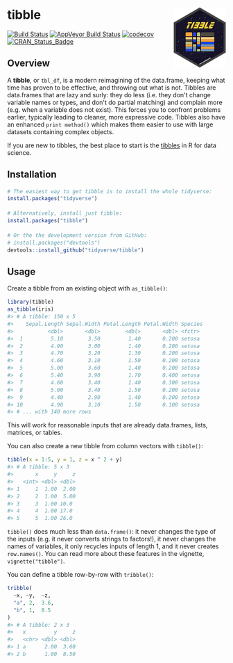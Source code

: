 
<!-- README.md is generated from README.Rmd. Please edit that file -->
tibble <img src="man/figures/logo.png" align="right" />
=======================================================

[![Build Status](https://travis-ci.org/tidyverse/tibble.svg?branch=master)](https://travis-ci.org/tidyverse/tibble) [![AppVeyor Build Status](https://ci.appveyor.com/api/projects/status/github/tidyverse/tibble?branch=master&svg=true)](https://ci.appveyor.com/project/tidyverse/tibble) [![codecov](https://codecov.io/gh/tidyverse/tibble/branch/master/graph/badge.svg)](https://codecov.io/gh/tidyverse/tibble) [![CRAN\_Status\_Badge](http://www.r-pkg.org/badges/version/tibble)](https://cran.r-project.org/package=tibble)

Overview
--------

A **tibble**, or `tbl_df`, is a modern reimagining of the data.frame, keeping what time has proven to be effective, and throwing out what is not. Tibbles are data.frames that are lazy and surly: they do less (i.e. they don't change variable names or types, and don't do partial matching) and complain more (e.g. when a variable does not exist). This forces you to confront problems earlier, typically leading to cleaner, more expressive code. Tibbles also have an enhanced `print method()` which makes them easier to use with large datasets containing complex objects.

If you are new to tibbles, the best place to start is the [tibbles](http://r4ds.had.co.nz/tibbles.html) in R for data science.

Installation
------------

``` r
# The easiest way to get tibble is to install the whole tidyverse:
install.packages("tidyverse")

# Alternatively, install just tibble:
install.packages("tibble")

# Or the the development version from GitHub:
# install.packages("devtools")
devtools::install_github("tidyverse/tibble")
```

Usage
-----

Create a tibble from an existing object with `as_tibble()`:

``` r
library(tibble)
as_tibble(iris)
#> # A tibble: 150 x 5
#>    Sepal.Length Sepal.Width Petal.Length Petal.Width Species
#>           <dbl>       <dbl>        <dbl>       <dbl> <fctr> 
#>  1         5.10        3.50         1.40       0.200 setosa 
#>  2         4.90        3.00         1.40       0.200 setosa 
#>  3         4.70        3.20         1.30       0.200 setosa 
#>  4         4.60        3.10         1.50       0.200 setosa 
#>  5         5.00        3.60         1.40       0.200 setosa 
#>  6         5.40        3.90         1.70       0.400 setosa 
#>  7         4.60        3.40         1.40       0.300 setosa 
#>  8         5.00        3.40         1.50       0.200 setosa 
#>  9         4.40        2.90         1.40       0.200 setosa 
#> 10         4.90        3.10         1.50       0.100 setosa 
#> # ... with 140 more rows
```

This will work for reasonable inputs that are already data.frames, lists, matrices, or tables.

You can also create a new tibble from column vectors with `tibble()`:

``` r
tibble(x = 1:5, y = 1, z = x ^ 2 + y)
#> # A tibble: 5 x 3
#>       x     y     z
#>   <int> <dbl> <dbl>
#> 1     1  1.00  2.00
#> 2     2  1.00  5.00
#> 3     3  1.00 10.0 
#> 4     4  1.00 17.0 
#> 5     5  1.00 26.0
```

`tibble()` does much less than `data.frame()`: it never changes the type of the inputs (e.g. it never converts strings to factors!), it never changes the names of variables, it only recycles inputs of length 1, and it never creates `row.names()`. You can read more about these features in the vignette, `vignette("tibble")`.

You can define a tibble row-by-row with `tribble()`:

``` r
tribble(
  ~x, ~y,  ~z,
  "a", 2,  3.6,
  "b", 1,  8.5
)
#> # A tibble: 2 x 3
#>   x         y     z
#>   <chr> <dbl> <dbl>
#> 1 a      2.00  3.60
#> 2 b      1.00  8.50
```
